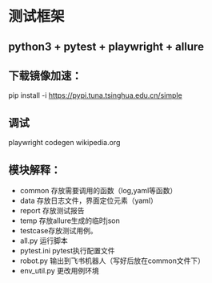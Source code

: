 # 测试框架
## python3 + pytest + playwright + allure
## 下载镜像加速：
pip install -i https://pypi.tuna.tsinghua.edu.cn/simple
## 调试
playwright codegen wikipedia.org
## 模块解释：
- common 存放需要调用的函数（log,yaml等函数）
- data 存放日志文件，界面定位元素（yaml）
- report 存放测试报告
- temp 存放allure生成的临时json
- testcase存放测试用例。
- all.py 运行脚本
- pytest.ini pytest执行配置文件
- robot.py 输出到飞书机器人（写好后放在common文件下）
- env_util.py 更改用例环境